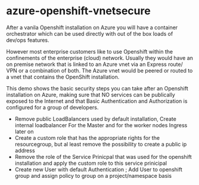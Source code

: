 # azure-openshift-vnetsecure

After a vanila Openshift installation on Azure you will have a container orchestrator which can be used directly with out of the box loads of dev/ops features. 

However most enterprise customers like to use Openshift within the confinements of the enterprise (cloud) network. Usually they would have an on premise network that is linked to an Azure vnet via an Express route/ VPN or a combination of both. The Azure vnet would be peered or routed to a vnet that contains the OpenShift installation.

This demo shows the basic security steps you can take after an Openshift installation on Azure, making sure that NO services can be publically exposed to the Internet and that Basic Authentication and Authorization is configured for a group of developers.

- Remove public LoadBalancers used by default installation, Create internal loadbalancer For the Master and for the worker nodes Ingress later on
- Create a custom role that has the appropriate rights for the resourcegroup, but al least remove the possibility to create a public ip address
- Remove the role of the Service Prinicpal that was used for the openshift installation and apply the custom role to this service prinicipal
- Create new User with default Authentication ; Add User to openshift group and assign policy to group on a project/namespace basis
